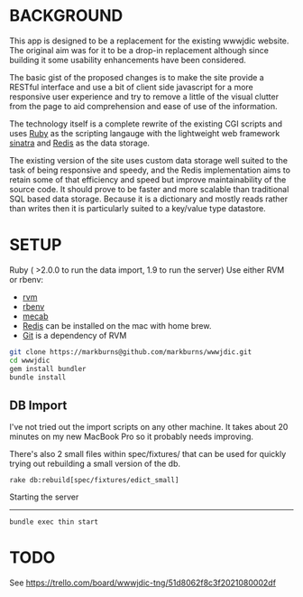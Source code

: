 BACKGROUND
==========

This app is designed to be a replacement for the existing wwwjdic website.  The
original aim was for it to be a drop-in replacement although since building it
some usability enhancements have been considered.

The basic gist of the proposed changes is to make the site provide a RESTful
interface and use a bit of client side javascript for a more responsive user
experience and try to remove a little of the visual clutter from the page to
aid comprehension and ease of use of the information.

The technology itself is a complete rewrite of the existing CGI scripts and
uses [Ruby](http://tryruby.org/) as the scripting langauge with the lightweight
web framework [sinatra](http://www.sinatrarb.com/) and [Redis](http://redis.io)
as the data storage.

The existing version of the site uses custom data storage well suited to the
task of being responsive and speedy, and the Redis implementation aims to
retain some of that efficiency and speed but improve maintainability of the
source code. It should prove to be faster and more scalable than traditional
SQL based data storage. Because it is a dictionary and mostly reads rather than
writes then it is particularly suited to a key/value type datastore.



SETUP
=============
Ruby ( >2.0.0 to run the data import, 1.9 to run the server)
Use either RVM or rbenv:
  * [rvm](http://beginrescueend.com/)
  * [rbenv](https://github.com/sstephenson/rbenv)
  * [mecab](https://github.com/markburns/mecab)
  * [Redis](http://redis.io/) can be installed on the mac with home brew.
  * [Git](http://git-scm.com/) is a dependency of RVM

```bash
git clone https://markburns@github.com/markburns/wwwjdic.git
cd wwwjdic
gem install bundler
bundle install
```

DB Import
-----------------
I've not tried out the import scripts on any other machine.
It takes about 20 minutes on my new MacBook Pro so it probably needs improving.

There's also 2 small files within spec/fixtures/ that can be used for quickly trying out
rebuilding a small version of the db.

```
rake db:rebuild[spec/fixtures/edict_small]
```

Starting the server
___________________
```
bundle exec thin start

```

TODO
====

  See https://trello.com/board/wwwjdic-tng/51d8062f8c3f2021080002df

